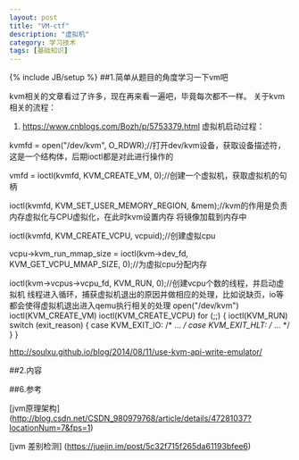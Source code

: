 ```yaml
---
layout: post
title: "VM-ctf"
description: "虚拟机"
category: 学习技术
tags: [基础知识]
---
```

{% include JB/setup %}
##1.简单从题目的角度学习一下vm吧

kvm相关的文章看过了许多，现在再来看一遍吧，毕竟每次都不一样。
关于kvm相关的流程：
1. https://www.cnblogs.com/Bozh/p/5753379.html
虚拟机启动过程：

kvmfd = open("/dev/kvm", O_RDWR);//打开dev/kvm设备，获取设备描述符，这是一个结构体，后期ioctl都是对此进行操作的

vmfd = ioctl(kvmfd, KVM_CREATE_VM, 0);//创建一个虚拟机，获取虚拟机的句柄

ioctl(kvmfd, KVM_SET_USER_MEMORY_REGION, &mem);//kvm的作用是负责内存虚拟化与CPU虚拟化，在此时kvm设置内存
将镜像加载到内存中



ioctl(kvmfd, KVM_CREATE_VCPU, vcpuid);//创建虚拟cpu

vcpu->kvm_run_mmap_size = ioctl(kvm->dev_fd, KVM_GET_VCPU_MMAP_SIZE, 0);//为虚拟cpu分配内存

ioctl(kvm->vcpus->vcpu_fd, KVM_RUN, 0);//创建vcpu个数的线程，并启动虚拟机
线程进入循环，捕获虚拟机退出的原因并做相应的处理，比如说缺页，io等都会使得虚拟机退出进入qemu执行相关的处理
open("/dev/kvm")
ioctl(KVM_CREATE_VM)
ioctl(KVM_CREATE_VCPU)
for (;;) {
     ioctl(KVM_RUN)
     switch (exit_reason) {
     case KVM_EXIT_IO:  /* ... */
     case KVM_EXIT_HLT: /* ... */
     }
}

http://soulxu.github.io/blog/2014/08/11/use-kvm-api-write-emulator/


##2.内容



##6.参考

[jvm原理架构] (http://blog.csdn.net/CSDN_980979768/article/details/47281037?locationNum=7&fps=1)

[jvm 差别检测] (https://juejin.im/post/5c32f715f265da61193bfee6)
